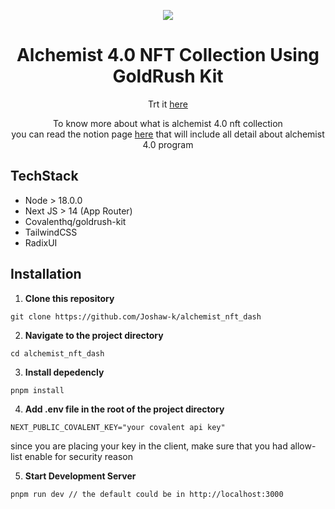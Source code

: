 <p align="center">
<img src="https://github.com/akbaridria/alchemist-dashboard/assets/26589426/6b1aae4c-3ef4-481b-8ed4-08671f7a1409" />
</p>

<h1 align="center" tabindex="-1" dir="auto">
  Alchemist 4.0 NFT Collection Using GoldRush Kit
</h1>

<p align="center">Trt it <a href="https://alchemist-nft-dash.vercel.app/">here</a></p>
<p align="center">To know more about what is alchemist 4.0 nft collection <br /> you can read the notion page <a href="https://covalenthq.notion.site/covalenthq/The-Alchemist-Program-4-0-0a0ce7a2b09749c0b49d23de8434682f">here</a>
  that will include all detail about alchemist 4.0 program</p>

## TechStack
- Node > 18.0.0
- Next JS > 14 (App Router)
- Covalenthq/goldrush-kit
- TailwindCSS
- RadixUI

## Installation

1. **Clone this repository**  
```
git clone https://github.com/Joshaw-k/alchemist_nft_dash
```
2. **Navigate to the project directory**  
```
cd alchemist_nft_dash
```
3. **Install depedencly**  
```
pnpm install
```
4. **Add .env file in the root of the project directory**  
```
NEXT_PUBLIC_COVALENT_KEY="your covalent api key"
```
since you are placing your key in the client, make sure that you had allow-list enable for security reason

5. **Start Development Server**  
```
pnpm run dev // the default could be in http://localhost:3000
```
